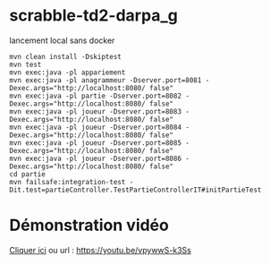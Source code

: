 # scrabble-td2-darpa_g

lancement local sans docker

```
mvn clean install -Dskiptest
mvn test
mvn exec:java -pl appariement
mvn exec:java -pl anagrammeur -Dserver.port=8081 -Dexec.args="http://localhost:8080/ false"
mvn exec:java -pl partie -Dserver.port=8082 -Dexec.args="http://localhost:8080/ false"
mvn exec:java -pl joueur -Dserver.port=8083 -Dexec.args="http://localhost:8080/ false"
mvn exec:java -pl joueur -Dserver.port=8084 -Dexec.args="http://localhost:8080/ false"
mvn exec:java -pl joueur -Dserver.port=8085 -Dexec.args="http://localhost:8080/ false"
mvn exec:java -pl joueur -Dserver.port=8086 -Dexec.args="http://localhost:8080/ false"
cd partie
mvn failsafe:integration-test -Dit.test=partieController.TestPartieControllerIT#initPartieTest
```

# Démonstration vidéo

[Cliquer ici](https://youtu.be/vpywwS-k3Ss) ou url : https://youtu.be/vpywwS-k3Ss
